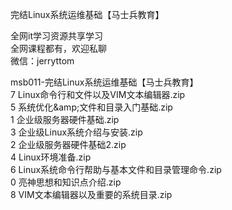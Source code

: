 完结Linux系统运维基础【马士兵教育】

全网it学习资源共享学习<br>全网课程都有，欢迎私聊<br>微信：jerryttom<br>

msb011-完结Linux系统运维基础【马士兵教育】<br> 7 Linux命令行和文件以及VIM文本编辑器.zip<br> 5 系统优化&amp;amp;文件和目录入门基础.zip<br> 1 企业级服务器硬件基础.zip<br> 3 企业级Linux系统介绍与安装.zip<br> 2 企业级服务器硬件基础2.zip<br> 4 Linux环境准备.zip<br> 6 Linux系统命令行帮助与基本文件和目录管理命令.zip<br> 0 亮神思想和知识点介绍.zip<br> 8 VIM文本编辑器以及重要的系统目录.zip
